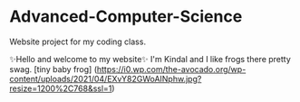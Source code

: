 # Advanced-Computer-Science
Website project for my coding class.

✨Hello and welcome to my website✨
I'm Kindal and I like frogs there pretty swag.
[tiny baby frog] (https://i0.wp.com/the-avocado.org/wp-content/uploads/2021/04/EXvY82GWoAINphw.jpg?resize=1200%2C768&ssl=1)
